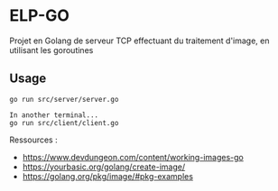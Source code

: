 # ELP-GO

Projet en Golang de serveur TCP effectuant du traitement d'image, en utilisant les goroutines

## Usage
```
go run src/server/server.go

In another terminal...
go run src/client/client.go
```

Ressources :
 * https://www.devdungeon.com/content/working-images-go
 * https://yourbasic.org/golang/create-image/
 * https://golang.org/pkg/image/#pkg-examples